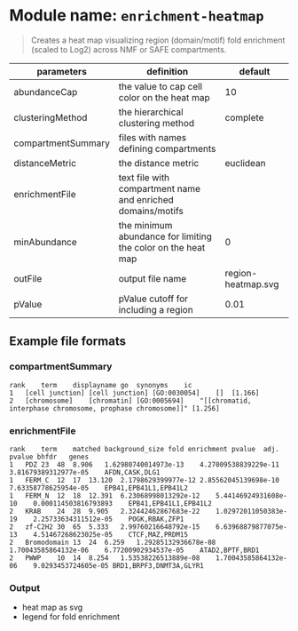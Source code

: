 # Module name: `enrichment-heatmap`

> Creates a heat map visualizing region (domain/motif) fold enrichment (scaled to Log2) across NMF or SAFE compartments.

| parameters | definition | default |
|------------|------------|---------|
| abundanceCap | the value to cap cell color on the heat map | 10 |
| clusteringMethod | the hierarchical clustering method | complete |
| compartmentSummary | files with names defining compartments | |
| distanceMetric | the distance metric | euclidean |
| enrichmentFile | text file with compartment name and enriched domains/motifs | |
| minAbundance | the minimum abundance for limiting the color on the heat map | 0 |
| outFile | output file name | region-heatmap.svg |
| pValue | pValue cutoff for including a region | 0.01 |

## Example file formats

### compartmentSummary
```
rank	term	displayname	go	synonyms	ic
1	[cell junction]	[cell junction]	[GO:0030054]	[]	[1.166]
2	[chromosome]	[chromatin]	[GO:0005694]	"[[chromatid, interphase chromosome, prophase chromosome]]"	[1.256]
```

### enrichmentFile
```
rank	term	matched	background_size	fold enrichment	pvalue	adj. pvalue	bhfdr	genes
1	PDZ	23	48	8.906	1.62980740014973e-13	4.27009538839229e-11	3.81679389312977e-05	AFDN,CASK,DLG1
1	FERM_C	12	17	13.120	2.1798629399977e-12	2.85562045139698e-10	7.63358778625954e-05	EPB41,EPB41L1,EPB41L2
1	FERM_N	12	18	12.391	6.23068998013292e-12	5.44146924931608e-10	0.000114503816793893	EPB41,EPB41L1,EPB41L2
2	KRAB	24	28	9.905	2.32442462867683e-22	1.02972011050383e-19	2.25733634311512e-05	POGK,RBAK,ZFP1
2	zf-C2H2	30	65	5.333	2.99760216648792e-15	6.63968879877075e-13	4.51467268623025e-05	CTCF,MAZ,PRDM15
2	Bromodomain	13	24	6.259	1.29285132936678e-08	1.70043585864132e-06	6.77200902934537e-05	ATAD2,BPTF,BRD1
2	PWWP	10	14	8.254	1.53538226513889e-08	1.70043585864132e-06	9.0293453724605e-05	BRD1,BRPF3,DNMT3A,GLYR1
```

### Output
* heat map as svg
* legend for fold enrichment